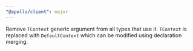 ```yaml
---
"@apollo/client": major
---
```


Remove `TContext` generic argument from all types that use it. `TContext` is replaced with `DefaultContext` which can be modified using declaration merging.

